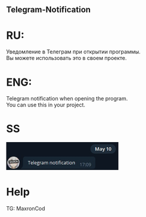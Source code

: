 ## Telegram-Notification
# RU:
 Уведомление в Телеграм при открытии программы. <br /> Вы можете использовать это в своем проекте.
# ENG:
 Telegram notification when opening the program. <br /> You can use this in your project. 
 # SS
 ![alt text](kwXZ275GC9k.jpg)
 # Help
  TG: MaxronCod
